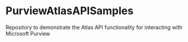 # PurviewAtlasAPISamples
Repository to demonstrate the Atlas API functionality for interacting with Microsoft Purview

